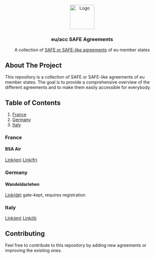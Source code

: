 <br />
<div align="center">
  <a href="https://github.com/othneildrew/Best-README-Template">
    <img src="https://raw.githubusercontent.com/eu-acc/assets-library/main/Logo/Vector/eu-acc-symbol-black.svg" alt="Logo" width="80" height="80">
  </a>

  <h3 align="center">eu/acc SAFE Agreements</h3>

  <p align="center">
    A collection of <a href="https://en.wikipedia.org/wiki/Simple_agreement_for_future_equity">SAFE or SAFE-like agreements</a> of eu member states
  </p>
</div>



<!-- ABOUT THE PROJECT -->
## About The Project

This repository is a collection of SAFE or SAFE-like agreements of eu member states. The goal is to provide a comprehensive overview of the different agreements and to make them easily accessible for everybody.

<!-- TABLE OF CONTENTS -->

## Table of Contents
<ol>
    <li><a href="#france">France</a></li>
    <li><a href="#germany">Germany</a></li>
    <li><a href="#italy">Italy</a></li>
</ol>

### France

#### BSA Air 
[Link(en)](https://www.dropbox.com/scl/fo/n1cmkf971qfdz8o6mdwhx/APiv3NssiOxydIoQhJXJjmI?dl=0&e=1&preview=BSA+Air+Agreement+English+(public).docx&rlkey=k5q8g66hmmfshn1nlmgnh3tvq)
[Link(fr)](https://www.dropbox.com/scl/fo/n1cmkf971qfdz8o6mdwhx/APiv3NssiOxydIoQhJXJjmI?dl=0&e=1&preview=D%C3%A9claration+d%27attribution+de+BSA+-+FR+(public).docx&rlkey=k5q8g66hmmfshn1nlmgnh3tvq)

### Germany

#### Wandeldarlehen

[Link(de)](https://standardsinstitute.de/standardvertraege/wandeldarlehen) gate-kept, requires registration

### Italy

[Link(en)](https://www.italiantechalliance.com/_files/ugd/ffd03c_a4c4f04c51594fc79551e01e10dd1774.docx?dn=SAFE%20IT.docx)
[Link(it)](https://www.italiantechalliance.com/_files/ugd/ffd03c_6100b404c2684e48bb88167bfa1c96b2.docx?dn=SAFE%20ENG.docx)

## Contributing
Feel free to contribute to this repository by adding new agreements or improving the existing ones.